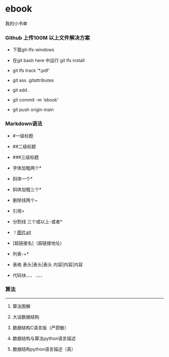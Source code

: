 # ebook
我的小书单
### Github 上传100M 以上文件解决方案

- 下载git-lfs-windows

- 在git bash here 中运行 git lfs install

- git lfs track '*.pdf'

- git ass .gitattributes
 
- git add .

- git commit -m 'ebook'

- git push origin main

### Markdown语法

- #一级标题

- ##二级标题

- ###三级标题

- 字体加粗两个*

- 斜体一个*

- 斜体加粗三个*

- 删除线两个~

- 引用>

- 分割线 三个或以上-或者*

- ！[图片alt](图片地址,"图片title")

- [超链接名]（超链接地址）

- 列表-+*

- 表格 表头|表头|表头 内容|内容|内容

- 代码块、、、 、、、



### 算法
----
1. 算法图解

2. 大话数据结构

3. 数据结构C语言版（严蔚敏）

4. 数据结构与算法python语言描述

5. 数据结构python语言描述（英）


